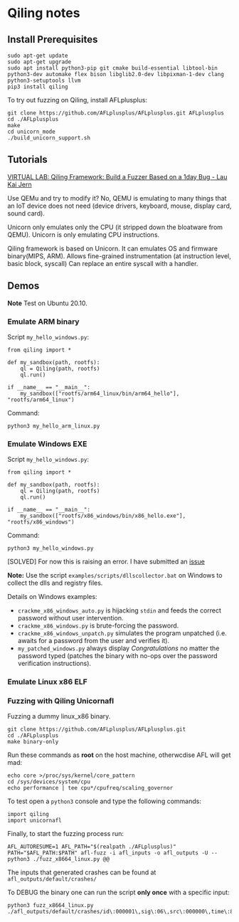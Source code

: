 # Qiling notes
## Install Prerequisites
```
sudo apt-get update
sudo apt-get upgrade
sudo apt install python3-pip git cmake build-essential libtool-bin python3-dev automake flex bison libglib2.0-dev libpixman-1-dev clang python3-setuptools llvm
pip3 install qiling
```

To try out fuzzing on Qiling, install AFLplusplus:
```
git clone https://github.com/AFLplusplus/AFLplusplus.git AFLplusplus
cd ./AFLplusplus
make
cd unicorn_mode
./build_unicorn_support.sh
```

## Tutorials
[VIRTUAL LAB: Qiling Framework: Build a Fuzzer Based on a 1day Bug - Lau Kai Jern](https://youtu.be/e3_T3KLh2NU)

Use QEMu and try to modify it? 
No, QEMU is emulating to many things that an IoT device does not need (device drivers, keyboard, mouse, display card, sound card).

Unicorn only emulates only the CPU (it stripped down the bloatware from QEMU). Unicorn is only emulating CPU instructions.

Qiling framework is based on Unicorn. 
It can emulates OS and firmware binary(MIPS, ARM).
Allows fine-grained instrumentation (at instruction level, basic block, syscall)
Can replace an entire syscall with a handler.


## Demos

**Note** Test on Ubuntu 20.10.

### Emulate ARM binary

Script `my_hello_windows.py`:

```
from qiling import *

def my_sandbox(path, rootfs):
    ql = Qiling(path, rootfs)
    ql.run()

if __name__ == "__main__":
    my_sandbox(["rootfs/arm64_linux/bin/arm64_hello"], "rootfs/arm64_linux")

```

Command:

```
python3 my_hello_arm_linux.py
```

### Emulate Windows EXE

Script `my_hello_windows.py`:

```
from qiling import *

def my_sandbox(path, rootfs):
    ql = Qiling(path, rootfs)
    ql.run()

if __name__ == "__main__":
    my_sandbox(["rootfs/x86_windows/bin/x86_hello.exe"], "rootfs/x86_windows")

```

Command:

```
python3 my_hello_windows.py
```

[SOLVED] For now this is raising an error. I have submitted an [issue](https://github.com/qilingframework/qiling/issues/699)

**Note:** Use the script `examples/scripts/dllscollector.bat` on Windows to collect the dlls and registry files.

Details on Windows examples:
- `crackme_x86_windows_auto.py` is hijacking `stdin` and feeds the correct password without user intervention.
- `crackme_x86_windows.py` is brute-forcing the password.
- `crackme_x86_windows_unpatch.py` simulates the program unpatched (i.e. awaits for a password from the user and verifies it).
- `my_patched_windows.py` always display *Congratulations* no matter the password typed (patches the binary with no-ops over the password verification instructions).

### Emulate Linux x86 ELF



### Fuzzing with Qiling Unicornafl

Fuzzing a dummy linux_x86 binary.

```
git clone https://github.com/AFLplusplus/AFLplusplus.git
cd ./AFLplusplus
make binary-only
```

Run these commands as **root** on the host machine, otherwcdise AFL will get mad:
```
echo core >/proc/sys/kernel/core_pattern
cd /sys/devices/system/cpu
echo performance | tee cpu*/cpufreq/scaling_governor
```

To test open a `python3` console and type the following commands:
```
import qiling
import unicornafl
```

Finally, to start the fuzzing process run:
```
AFL_AUTORESUME=1 AFL_PATH="$(realpath ./AFLplusplus)" PATH="$AFL_PATH:$PATH" afl-fuzz -i afl_inputs -o afl_outputs -U -- python3 ./fuzz_x8664_linux.py @@
```
The inputs that generated crashes can be found at `afl_outputs/default/crashes/`

To DEBUG the binary one can run the script **only once** with a specific input:
```
python3 fuzz_x8664_linux.py ./afl_outputs/default/crashes/id\:000001\,sig\:06\,src\:000000\,time\:8822\,op\:havoc\,rep\:4 
```
